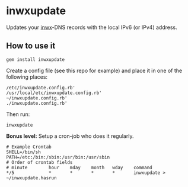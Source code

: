 # inwxupdate
Updates your [inwx](https://www.inwx.com)-DNS records with the local IPv6 (or IPv4) address.

## How to use it

```
gem install inwxupdate
```

Create a config file (see this repo for example) and place it in one of the following places:

```
/etc/inwxupdate.config.rb'
/usr/local/etc/inwxupdate.config.rb'
~/inwxupdate.config.rb'
./inwxupdate.config.rb'
```

Then run:

```
inwxupdate
```

**Bonus level:** Setup a cron-job who does it regularly.

```
# Example Crontab
SHELL=/bin/sh
PATH=/etc:/bin:/sbin:/usr/bin:/usr/sbin
# Order of crontab fields
# minute        hour    mday    month   wday    command
*/5             *       *       *       *       inwxupdate > ~/inwxupdate.hasrun
```
